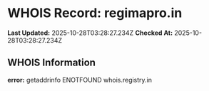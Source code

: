 # WHOIS Record: regimapro.in

**Last Updated:** 2025-10-28T03:28:27.234Z
**Checked At:** 2025-10-28T03:28:27.234Z

## WHOIS Information

**error:** getaddrinfo ENOTFOUND whois.registry.in

